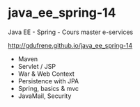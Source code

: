 java_ee_spring-14
=================

Java EE - Spring - Cours master e-services

http://gdufrene.github.io/java_ee_spring-14

* Maven
* Servlet / JSP
* War & Web Context
* Persistence with JPA
* Spring, basics & mvc
* JavaMail, Security

